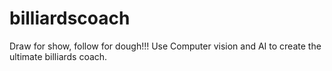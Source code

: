 # billiardscoach
Draw for show, follow for dough!!! Use Computer vision and AI to create the ultimate billiards coach.
